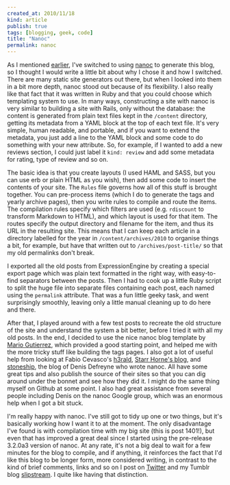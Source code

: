 ```yaml
---
created_at: 2010/11/18
kind: article
publish: true
tags: [blogging, geek, code]
title: "Nanoc"
permalink: nanoc
---
```


As I mentioned [earlier][], I've switched to using [nanoc][] to generate this blog, so I thought I would write a little bit about why I chose it and how I switched. There are many static site generators out there, but when I looked into them in a bit more depth, nanoc stood out because of its flexibility. I also really like that fact that it was written in Ruby and that you could choose which templating system to use. In many ways, constructing a site with nanoc is very similar to building a site with Rails, only without the database: the content is generated from plain text files kept in the `/content` directory, getting its metadata from a YAML block at the top of each text file. It's very simple, human readable, and portable, and if you want to extend the metadata, you just add a line to the YAML block and some code to do something with your new attribute. So, for example, if I wanted to add a new reviews section, I could just label it `kind: review` and add some metadata for rating, type of review and so on.

The basic idea is that you create layouts (I used HAML and SASS, but you can use erb or plain HTML as you wish), then add some code to insert the contents of your site. The `Rules` file governs how all of this stuff is brought together. You can pre-process items (which I do to generate the tags and yearly archive pages), then you write rules to compile and route the items. The compilation rules specify which filters are used (e.g. `rdiscount` to transform Markdown to HTML), and which layout is used for that item. The routes specify the output directory and filename for the item, and thus its URL in the resulting site. This means that I can keep each article in a directory labelled for the year in `/content/archives/2010` to organise things a bit, for example, but have that written out to `/archives/post-title/` so that my old permalinks don't break.

I exported all the old posts from ExpressionEngine by creating a special export page which was plain text formatted in the right way, with easy-to-find separators between the posts. Then I had to cook up a little Ruby script to split the huge file into separate files containing each post, each named using the `permalink` attribute. That was a fun little geeky task, and went surprisingly smoothly, leaving only a little manual cleaning up to do here and there.

After that, I played around with a few test posts to recreate the old structure of the site and understand the system a bit better, before I tried it with all my old posts. In the end, I decided to use the nice nanoc blog template by [Mario Gutierrez][], which provided a good starting point, and helped me with the more tricky stuff like building the tags pages. I also got a lot of useful help from looking at Fabio Cevasco's [h3rald][], [Starr Horne's blog][], and [stoneship][], the blog of Denis Defreyne who wrote nanoc. All have some great tips and also publish the source of their sites so that you can dig around under the bonnet and see how they did it. I might do the same thing myself on Github at some point. I also had great assistance from several people including Denis on the nanoc Google group, which was an enormous help when I got a bit stuck.

I'm really happy with nanoc. I've still got to tidy up one or two things, but it's basically working how I want it to at the moment. The only disadvantage I've found is with compilation time with my big site (this is post 1401!), but even that has improved a great deal since I started using the pre-release 3.2.0a3 version of nanoc. At any rate, it's not a big deal to wait for a few minutes for the blog to compile, and if anything, it reinforces the fact that I'd like this blog to be longer form, more considered writing, in contrast to the kind of brief comments, links and so on I post on [Twitter][] and my Tumblr blog [slipstream][]. I quite like having that distinction.

[earlier]: http://rousette.org.uk/blog/archives/all-change-again/
[nanoc]: http://nanoc.stoneship.org/
[h3rald]: http://www.h3rald.com/articles/take-back-your-site-with-nanoc/
[stoneship]: http://stoneship.org/
[Starr Horne's blog]: http://starrhorne.com/posts/howto_build_a_blog_with_nanoc/
[Mario Gutierrez]: http://github.com/mgutz/nanoc3_blog
[Twitter]: http://www.twitter.com/bsag
[slipstream]: http://bsag.tumblr.com/
